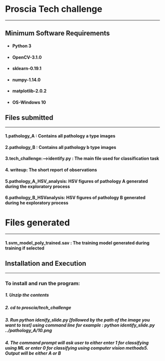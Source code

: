 # Proscia Tech challenge
---
## Minimum Software Requirements
* #### Python 3
* #### OpenCV-3.1.0
* #### sklearn-0.19.1
* #### numpy-1.14.0
* #### matplotlib-2.0.2
* #### OS-Windows 10


## Files submitted
---
#### 1.pathology_A : Contains all pathology a type images
#### 2.pathology_B : Contains all pathology b type images
#### 3.tech_challenge:-->identify.py : The main file used for classification task
#### 4. writeup: The short report of observations
#### 5.pathology_A_HSV_analysis: HSV figures of pathology A generated during the exploratory process
#### 6.pathology_B_HSVanalysis: HSV figures of pathology B generated during he exploratory process

# Files generated
---
#### 1.svm_model_poly_trained.sav : The training model generated during training if selected

## Installation and Execution
---
### To install and run the program:

 ##### 1. Unzip the contents
 ##### 2. cd to proscia/tech_challenge
 ##### 3. Run python idenify_slide.py [followed by the path of the image you want to test] using command line for example : python identify_slide.py ../pathology_A/10.png
 ##### 4. The command prompt will ask user to either enter 1 for classifying using ML or enter 0 for classifying using computer vision methods5. Output will be either A or B
 


